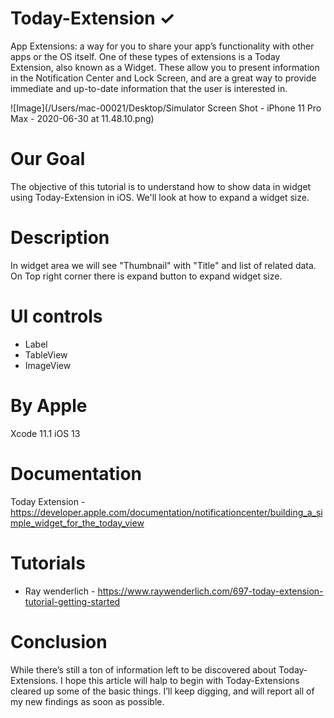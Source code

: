 # Today-Extension ✓

App Extensions: a way for you to share your app’s functionality with other apps or the OS itself. One of these types of extensions is a Today Extension, also known as a Widget. These allow you to present information in the Notification Center and Lock Screen, and are a great way to provide immediate and up-to-date information that the user is interested in.

![Image](/Users/mac-00021/Desktop/Simulator Screen Shot - iPhone 11 Pro Max - 2020-06-30 at 11.48.10.png)

# Our Goal

The objective of this tutorial is to understand how to show data in widget using Today-Extension in iOS. We'll look at how to expand a widget size.

# Description  
 
 In widget area we will see "Thumbnail" with "Title" and list of related data.
 On Top right corner there is expand button to expand widget size.

# UI controls 

- Label
- TableView
- ImageView

# By Apple 

Xcode 11.1
iOS 13

# Documentation 

Today Extension - https://developer.apple.com/documentation/notificationcenter/building_a_simple_widget_for_the_today_view

# Tutorials 

- Ray wenderlich - https://www.raywenderlich.com/697-today-extension-tutorial-getting-started
 
# Conclusion 

While there’s still a ton of information left to be discovered about Today-Extensions. I hope this article will halp to begin with Today-Extensions cleared up some of the basic things. I’ll keep digging, and will report all of my new findings as soon as possible.

